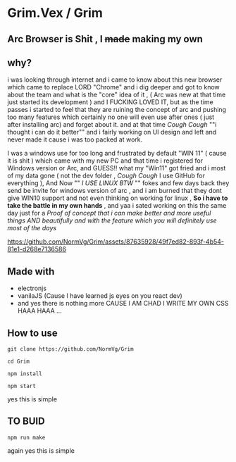 # Grim.Vex / Grim 
## Arc Browser is Shit , I ~~made~~ making my own



## why?
i was looking through internet and i came to know about this new browser which came to replace LORD "Chrome" and i dig deeper and got to know about the team and what is the "core" idea of it , (  Arc was new at that time just started its development ) and I FUCKING LOVED IT, but as the time passes i started to feel that they are ruining the concept of arc and pushing too many features which certainly no one will even use after ones ( just after installing arc) and forget about it. and at that time  _Cough_ _Cough_ ""i thought i can do it better"" and i fairly working on UI design and left and never made it cause i was too packed at work.

 I was a windows use for too long and frustrated by default "WIN 11" ( cause it is shit ) which came with my new PC and that time i registered for Windows version or Arc, and GUESS!! what my "Win11"  got fried and i most of my data gone ( not the dev folder , _Cough_ _Cough_ I use GitHub for everything ),
 And Now "" *I USE LINUX BTW* "" fokes and few days back they send be invite for windows version of arc , and i am burned that they dont give WIN10 support and not even thinking on working for linux , **So i have to take the battle in my own hands** , and yaa i sated working on this the same day just for a *Proof of concept that i can make better and more useful things AND beautifully and with the feature which you will definitely use most of the days* 


 https://github.com/NormVg/Grim/assets/87635928/49f7ed82-893f-4b54-81e1-d268e7136586
 
 ## Made with
 

 - electronjs
 - vanilaJS (Cause I have learned js eyes on you react dev)
 - and yes there is nothing more CAUSE I AM CHAD I WRITE MY OWN CSS HAAA HAAA ...

## How to use 

    git clone https://github.com/NormVg/Grim

    cd Grim
    
    npm install
    
    npm start

yes this is simple

## TO BUID	

	npm run make 

again yes this is simple
